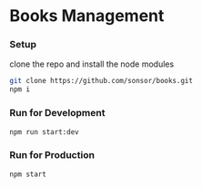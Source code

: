 # Books Management

### Setup
clone the repo and install the node modules
```bash
git clone https://github.com/sonsor/books.git
npm i
```

### Run for Development
````bash
npm run start:dev
````

### Run for Production
```bash
npm start
```
